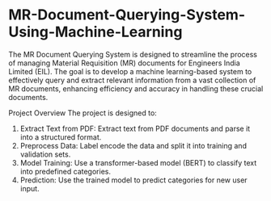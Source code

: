 # MR-Document-Querying-System-Using-Machine-Learning
The MR Document Querying System is designed to streamline the process of managing Material Requisition (MR) 
documents for Engineers India Limited (EIL). The goal is to develop a machine learning-based system to effectively 
query and extract relevant information from a vast collection of MR documents, enhancing efficiency and accuracy in 
handling these crucial documents.

Project Overview
The project is designed to:

1) Extract Text from PDF: Extract text from PDF documents and parse it into a structured format.
2) Preprocess Data: Label encode the data and split it into training and validation sets.
3) Model Training: Use a transformer-based model (BERT) to classify text into predefined categories.
4) Prediction: Use the trained model to predict categories for new user input.
